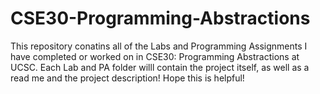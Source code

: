 # CSE30-Programming-Abstractions
This repository conatins all of the Labs and Programming Assignments I have completed or worked on in CSE30: Programming Abstractions at UCSC. Each Lab and PA folder willl contain the project itself, as well as a read me and the project description!
Hope this is helpful!
